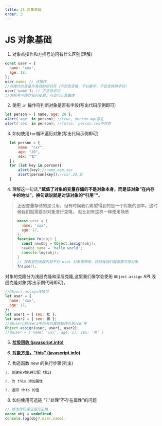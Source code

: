 ```yaml
---
title: JS 对象基础
order: 3
---
```


# JS 对象基础

1. 对象点操作和方括号访问有什么区别(理解)

```js
const user = {
  name: 'xxx',
  age: 18,
};
user.name; // 点操作
//点操作的变量为有效的标识符（不包含空格，不以数字，不包含特殊字符）
user['name']; // 方括号访问
//方括号可操作任何变量、可访问计算属性
```

2. 使用 `in` 操作符判断对象是否有字段(写出代码示例即可)

```js
let person = { name, age: 20 };
alert('age' in person); //true, person.age存在
alert('sex' in person); //false， person.sex不存在
```

3. 如何使用`for`循环遍历对象(写出代码示例即可)

```js
  let person = {
      name: "cxr",
      age: "20",
      sex: "女"
  }；
  for (let key in person){
      alert(key);//name,age,sex
      alert(person[key]);//cxr,20,女
  }
```

4. 理解这一句话,**"赋值了对象的变量存储的不是对象本身，而是该对象“在内存中的地址”，换句话说就是对该对象的“引用”"**。

> 正因变量存储的是引用，但有时候我们希望得到的是一个对象的副本。这时候我们就需要对对象进行克隆。
> 就比如有这样一种使用场景
>
> ```js
> const uesr = {
>   name: 'xxx',
>   age: 17,
> };
> function fn(obj) {
>   const newObj = Object.assign(obj);
>   newObj.name = 'hello world';
>   console.log(obj);
> }
> // 我希望在函数内部不对 user 对象做修改，这时候我们就需要克隆对象.
> fn(user);
> ```

对象的克隆分为浅层克隆和深层克隆,这里我们像学会使用 `Object.assign` API 浅层克隆对象(写出示例代码即可)。

```js
//Object.assign浅拷贝
let user = {
  name: 'xxx',
  age: 17,
};
let user1 = { sex: 女 };
let user2 = { sex: 男 };
//将user1和user2中所有的属性都拷贝到user中
Object.assign(user, user1, user2);
//先user = { name: 'xxx', age: 17, sex: '男' }
```

5. **[垃圾回收 (javascript.info)](https://zh.javascript.info/garbage-collection)**

6. **[对象方法，"this" (javascript.info)](https://zh.javascript.info/object-methods)**

7. 构造函数 new 的执行步骤(列出)

```markdown
1. 创建空对象并分配 this

2. 为 this 添加属性

3. 返回 this 的值
```

8. 如何使用可选链 "?."处理“不存在属性”的问题

```js
// 修改代码保证运行正确
const obj = undefined;
console.log(obj?.user.name);
```
